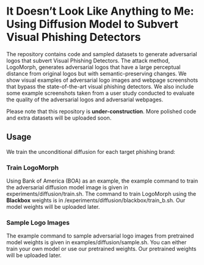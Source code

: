 # It Doesn’t Look Like Anything to Me: Using Diffusion Model to Subvert Visual Phishing Detectors

The repository contains code and sampled datasets to generate adversarial logos that subvert Visual Phishing Detectors. The attack method, LogoMorph, generates adversarial logos that have a large perceptual distance from original logos but with semantic-preserving changes. We show visual examples of adversarial logo images and webpage screenshots that bypass the state-of-the-art visual phishing detectors. We also include some example screenshots taken from a user study conducted to evaluate the quality of the adversarial logos and adversarial webpages. 

Please note that this repository is **under-construction**. More polished code and extra datasets will be uploaded soon.

## Usage
We train the unconditional diffusion for each target phishing brand: 

### Train LogoMorph
Using Bank of America (BOA) as an example, the example command to train the adversarial diffusion model image is given in experiments/diffusion/train.sh. The command to train LogoMorph using the **Blackbox** weights is in /experiments/diffusion/blackbox/train_b.sh. Our model weights will be uploaded later. 

### Sample Logo Images
The example command to sample adversarial logo images from pretrained model weights is given in examples/diffusion/sample.sh. You can either train your own model or use our pretrained weights. Our pretrained weights will be uploaded later.  


